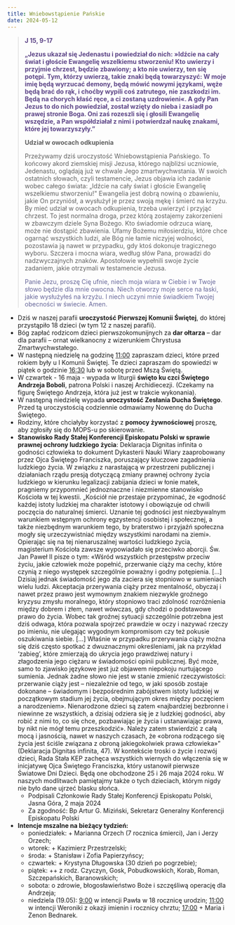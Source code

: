 ```yaml
---
title: Wniebowstąpienie Pańskie
date: 2024-05-12
---
```


> **<span style="color: #5D4587;">J 15, 9-17</span>**
>
> **<span style="color: #5D4587;">„Jezus ukazał się Jedenastu i powiedział do nich: »Idźcie na cały świat i głoście Ewangelię wszelkiemu stworzeniu! Kto uwierzy i przyjmie chrzest, będzie zbawiony; a kto nie uwierzy, ten się potępi. Tym, którzy uwierzą, takie znaki będą towarzyszyć: W moje imię będą wyrzucać demony, będą mówić nowymi językami, węże będą brać do rąk, i choćby wypili coś zatrutego, nie zaszkodzi im. Będą na chorych kłaść ręce, a ci zostaną uzdrowieni«. A gdy Pan Jezus to do nich powiedział, został wzięty do nieba i zasiadł po prawej stronie Boga. Oni zaś rozeszli się i głosili Ewangelię wszędzie, a Pan współdziałał z nimi i potwierdzał naukę znakami, które jej towarzyszyły.”</span>**
>
>
>
> **Udział w owocach odkupienia**
>
> Przeżywamy dziś uroczystość Wniebowstąpienia Pańskiego. To końcowy akord ziemskiej misji Jezusa, którego najbliżsi uczniowie, Jedenastu, oglądają już w chwale Jego zmartwychwstania. W swoich ostatnich słowach, czyli testamencie, Jezus objawia ich zadanie wobec całego świata: „Idźcie na cały świat i głoście Ewangelię wszelkiemu stworzeniu!" Ewangelia jest dobrą nowiną o zbawieniu, jakie On przyniósł, a wysłużył je przez swoją mękę i śmierć na krzyżu. By mieć udział w owocach odkupienia, trzeba uwierzyć i przyjąć chrzest. To jest normalna droga, przez którą zostajemy zakorzenieni w zbawczym dziele Syna Bożego. Kto świadomie odrzuca wiarę, może nie dostąpić zbawienia. Ufamy Bożemu miłosierdziu, które chce ogarnąć wszystkich ludzi, ale Bóg nie łamie niczyjej wolności, pozostawia ją nawet w przypadku, gdy ktoś dokonuje tragicznego wyboru. Szczera i mocna wiara, według słów Pana, prowadzi do nadzwyczajnych znaków. Apostołowie wypełnili swoje życie zadaniem, jakie otrzymali w testamencie Jezusa.
>
> <span style="color: #666699;">Panie Jezu, proszę Cię ufnie, niech moja wiara w Ciebie i w Twoje słowo będzie dla mnie owocna. Niech otworzy moje serce na łaski, jakie wysłużyłeś na krzyżu. I niech uczyni mnie świadkiem Twojej obecności w świecie. Amen.
> &nbsp;

- Dziś w naszej parafii **uroczystość Pierwszej Komunii Świętej**, do której przystąpiło 18 dzieci (w tym 12 z naszej parafii).
- Bóg zapłać rodzicom dzieci pierwszokomunijnych za **dar ołtarza** – dar dla parafii – ornat wielkanocny z wizerunkiem Chrystusa Zmartwychwstałego.
- W następną niedzielę na godzinę <u>11:00</u> zapraszam dzieci, które przed rokiem były u I Komunii Świętej. Te dzieci zapraszam do spowiedzi w piątek o godzinie <u>16:30</u> lub w sobotę przed Mszą Świętą.
- W czwartek - 16 maja - wypada w liturgii  **święto ku czci Świętego Andrzeja Boboli**, patrona Polski i naszej Archidiecezji. (Czekamy na figurę Świętego Andrzeja, która już jest w trakcie wykonania).
- W następną niedzielę wypada **uroczystość Zesłania Ducha Świętego**. Przed tą uroczystością codziennie odmawiamy Nowennę do Ducha Świętego.
- Rodziny, które chciałyby korzystać z **pomocy żywnościowej** proszę, aby zgłosiły się do MOPS-u po skierowanie.
- **Stanowisko Rady Stałej Konferencji Episkopatu Polski w sprawie prawnej ochrony ludzkiego życia**: Deklaracja Dignitas infinita o godności człowieka to dokument Dykasterii Nauki Wiary zaaprobowany przez Ojca Świętego Franciszka, poruszający kluczowe zagadnienia ludzkiego życia. W związku z narastającą w przestrzeni publicznej i działaniach rządu presją dotyczącą zmiany prawnej ochrony życia ludzkiego w kierunku legalizacji zabijania dzieci w łonie matek, pragniemy przypomnieć jednoznaczne i niezmienne stanowisko Kościoła w tej kwestii. „Kościół nie przestaje przypominać, że «godność każdej istoty ludzkiej ma charakter istotowy i obowiązuje od chwili poczęcia do naturalnej śmierci. Uznanie tej godności jest niezbywalnym warunkiem wstępnym ochrony egzystencji osobistej i społecznej, a także niezbędnym warunkiem tego, by braterstwo i przyjaźń społeczna mogły się urzeczywistniać między wszystkimi narodami na ziemi». Opierając się na tej nienaruszalnej wartości ludzkiego życia, magisterium Kościoła zawsze wypowiadało się przeciwko aborcji. Św. Jan Paweł II pisze o tym: «Wśród wszystkich przestępstw przeciw życiu, jakie człowiek może popełnić, przerwanie ciąży ma cechy, które czynią z niego występek szczególnie poważny i godny potępienia. […] Dzisiaj jednak świadomość jego zła zaciera się stopniowo w sumieniach wielu ludzi. Akceptacja przerywania ciąży przez mentalność, obyczaj i nawet przez prawo jest wymownym znakiem niezwykle groźnego kryzysu zmysłu moralnego, który stopniowo traci zdolność rozróżnienia między dobrem i złem, nawet wówczas, gdy chodzi o podstawowe prawo do życia. Wobec tak groźnej sytuacji szczególnie potrzebna jest dziś odwaga, która pozwala spojrzeć prawdzie w oczy i nazywać rzeczy po imieniu, nie ulegając wygodnym kompromisom czy też pokusie oszukiwania siebie. […] Właśnie w przypadku przerywania ciąży można się dziś często spotkać z dwuznacznymi określeniami, jak na przykład ‘zabieg’, które zmierzają do ukrycia jego prawdziwej natury i złagodzenia jego ciężaru w świadomości opinii publicznej. Być może, samo to zjawisko językowe jest już objawem niepokoju nurtującego sumienia. Jednak żadne słowo nie jest w stanie zmienić rzeczywistości: przerwanie ciąży jest – niezależnie od tego, w jaki sposób zostaje dokonane – świadomym i bezpośrednim zabójstwem istoty ludzkiej w początkowym stadium jej życia, obejmującym okres między poczęciem a narodzeniem». Nienarodzone dzieci są zatem «najbardziej bezbronne i niewinne ze wszystkich, a dzisiaj odziera się je z ludzkiej godności, aby robić z nimi to, co się chce, pozbawiając je życia i ustanawiając prawa, by nikt nie mógł temu przeszkodzić».  Należy zatem stwierdzić z całą mocą i jasnością, nawet w naszych czasach, że «obrona rodzącego się życia jest ściśle związana z obroną jakiegokolwiek prawa człowieka»” (Deklaracja Dignitas infinita, 47). W kontekście troski o życie i rozwój dzieci, Rada Stała KEP zachęca wszystkich wiernych do włączenia się w inicjatywę Ojca Świętego Franciszka, który ustanowił pierwsze Światowe Dni Dzieci. Będą one obchodzone 25 i 26 maja 2024 roku. W naszych modlitwach pamiętajmy także o tych dzieciach, którym nigdy nie było dane ujrzeć blasku słońca.
  - Podpisali Członkowie Rady Stałej Konferencji Episkopatu Polski, Jasna Góra, 2 maja 2024
  - Za zgodność: Bp Artur G. Miziński, Sekretarz Generalny Konferencji Episkopatu Polski
- **Intencje mszalne na bieżący tydzień:**
  - poniedziałek: + Marianna Orzech (7 rocznica śmierci), Jan i Jerzy Orzech;
  - wtorek: + Kazimierz Przestrzelski;
  - środa: + Stanisław i Zofia Papierzyńscy;
  - czwartek: + Krystyna Długowska (30 dzień po pogrzebie);
  - piątek: ++ z rodz. Czyczyn, Gosk, Pobudkowskich, Korab, Roman, Szczepańskich, Baranowskich;
  - sobota: o zdrowie, błogosławieństwo Boże i szczęśliwą operację dla Andrzeja;
  - niedziela (19.05): <u>9:00</u> w intencji Pawła w 18 rocznicę urodzin; <u>11:00</u> w intencji Weroniki z okazji imienin i rocznicy chrztu; <u>17:00</u> + Maria i Zenon Bednarek.

